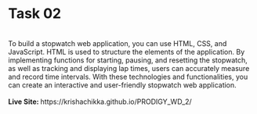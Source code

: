 # Task 02
<br>
To build a stopwatch web application, you can use HTML, CSS, and JavaScript. HTML is used to structure the elements of the application. By implementing functions for starting, pausing, and resetting the stopwatch, as well as tracking and displaying lap times, users can accurately measure and record time intervals. With these technologies and functionalities, you can create an interactive and user-friendly stopwatch web application.
<br>
<br>
<b>Live Site: </b> https://krishachikka.github.io/PRODIGY_WD_2/
